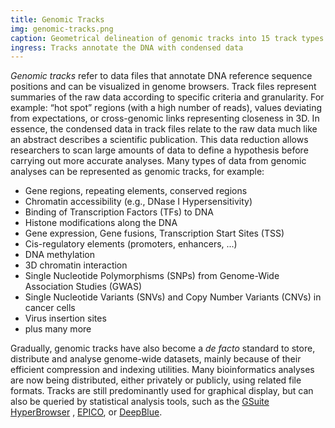 ```yaml
---
title: Genomic Tracks
img: genomic-tracks.png
caption: Geometrical delineation of genomic tracks into 15 track types [(Gundersen, S *et al.*, 2011)](https://doi.org/10.1186/1471-2105-12-494) 
ingress: Tracks annotate the DNA with condensed data
---
```

*Genomic tracks* refer to data files that annotate DNA reference sequence positions and can be visualized in genome
browsers. Track files represent summaries of the raw data according to specific criteria and granularity. 
For example: “hot spot” regions (with a high number of reads), values deviating from expectations, or cross-genomic 
links representing closeness in 3D. In essence, the condensed data in track files relate to the raw data much like an 
abstract describes a scientific publication. This data reduction allows researchers to scan large amounts of data to 
define a hypothesis before carrying out more accurate analyses. 
<quote-text
:quote='"A genomic track relates to the raw data much like an abstract describes a scientific publication."'>
</quote-text>
Many types of data from genomic analyses can be represented as genomic tracks, for example:

* Gene regions, repeating elements, conserved regions
* Chromatin accessibility (e.g., DNase I Hypersensitivity)
* Binding of Transcription Factors (TFs) to DNA
* Histone modifications along the DNA
* Gene expression, Gene fusions, Transcription Start Sites (TSS)
* Cis-regulatory elements (promoters, enhancers, ...)
* DNA methylation
* 3D chromatin interaction
* Single Nucleotide Polymorphisms (SNPs) from Genome-Wide Association Studies (GWAS)
* Single Nucleotide Variants (SNVs) and Copy Number Variants (CNVs) in cancer cells
* Virus insertion sites
* plus many more

Gradually, genomic tracks have also become a *de facto* standard to store, distribute and analyse genome-wide datasets,
mainly because of their efficient compression and indexing utilities. Many bioinformatics analyses are now being
distributed, either privately or publicly, using related file formats. Tracks are still predominantly used for graphical
display, but can also be queried by statistical analysis tools, such as
the [GSuite HyperBrowser](https://hyperbrowser.uio.no/) , [EPICO](https://blueprint-data.bsc.es/),
or [DeepBlue](https://deepblue.mpi-inf.mpg.de/).
